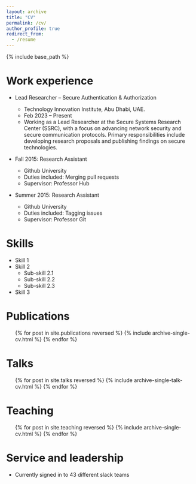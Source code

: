 ```yaml
---
layout: archive
title: "CV"
permalink: /cv/
author_profile: true
redirect_from:
  - /resume
---
```


{% include base_path %}


Work experience
======
* Lead Researcher – Secure Authentication & Authorization
  * Technology Innovation Institute, Abu Dhabi, UAE.
  * Feb 2023 – Present
  * Working as a Lead Researcher at the Secure Systems Research Center (SSRC), with a focus on advancing network security and secure communication protocols. Primary responsibilities include developing research proposals and publishing findings on secure technologies.

* Fall 2015: Research Assistant
  * Github University
  * Duties included: Merging pull requests
  * Supervisor: Professor Hub

* Summer 2015: Research Assistant
  * Github University
  * Duties included: Tagging issues
  * Supervisor: Professor Git
  
Skills
======
* Skill 1
* Skill 2
  * Sub-skill 2.1
  * Sub-skill 2.2
  * Sub-skill 2.3
* Skill 3

Publications
======
  <ul>{% for post in site.publications reversed %}
    {% include archive-single-cv.html %}
  {% endfor %}</ul>
  
Talks
======
  <ul>{% for post in site.talks reversed %}
    {% include archive-single-talk-cv.html  %}
  {% endfor %}</ul>
  
Teaching
======
  <ul>{% for post in site.teaching reversed %}
    {% include archive-single-cv.html %}
  {% endfor %}</ul>
  
Service and leadership
======
* Currently signed in to 43 different slack teams
